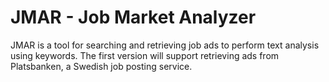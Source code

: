 # JMAR - Job Market Analyzer

JMAR is a tool for searching and retrieving job ads to perform text analysis using keywords. The first version will support retrieving ads from Platsbanken, a Swedish job posting service.